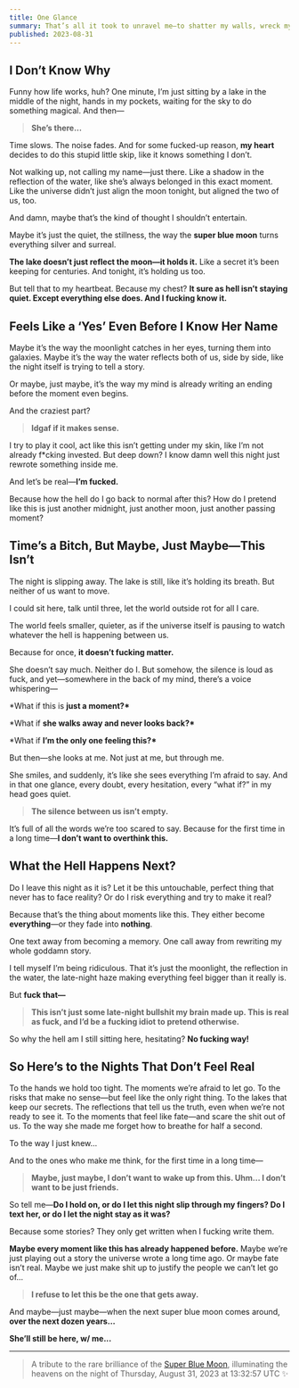 ```yaml
---
title: One Glance
summary: That’s all it took to unravel me—to shatter my walls, wreck my logic, and leave me standing in the wreckage of everything I thought I knew… until nothing remained.
published: 2023-08-31
---
```


## I Don’t Know Why

Funny how life works, huh? One minute, I’m just sitting by a lake in the middle of the night, hands in my pockets, waiting for the sky to do something magical. And then—

> **She’s there...**

Time slows. The noise fades. And for some fucked-up reason, **my heart** decides to do this stupid little skip, like it knows something I don’t.

Not walking up, not calling my name—just there. Like a shadow in the reflection of the water, like she’s always belonged in this exact moment. Like the universe didn’t just align the moon tonight, but aligned the two of us, too.

And damn, maybe that’s the kind of thought I shouldn’t entertain.

Maybe it’s just the quiet, the stillness, the way the **super blue moon** turns everything silver and surreal.

**The lake doesn’t just reflect the moon—it holds it.** Like a secret it’s been keeping for centuries. And tonight, it’s holding us too.

But tell that to my heartbeat. Because my chest? **It sure as hell isn’t staying quiet. Except everything else does. And I fucking know it.**

## Feels Like a ‘Yes’ Even Before I Know Her Name

Maybe it’s the way the moonlight catches in her eyes, turning them into galaxies. Maybe it’s the way the water reflects both of us, side by side, like the night itself is trying to tell a story.

Or maybe, just maybe, it’s the way my mind is already writing an ending before the moment even begins.

And the craziest part?

> **Idgaf if it makes sense.**

I try to play it cool, act like this isn’t getting under my skin, like I’m not already f\*cking invested. But deep down? I know damn well this night just rewrote something inside me.

And let’s be real—**I’m fucked.**

Because how the hell do I go back to normal after this? How do I pretend like this is just another midnight, just another moon, just another passing moment?

## Time’s a Bitch, But Maybe, Just Maybe—This Isn’t

The night is slipping away. The lake is still, like it’s holding its breath. But neither of us want to move.

I could sit here, talk until three, let the world outside rot for all I care.

The world feels smaller, quieter, as if the universe itself is pausing to watch whatever the hell is happening between us.

Because for once, **it doesn’t fucking matter.**

She doesn’t say much. Neither do I. But somehow, the silence is loud as fuck, and yet—somewhere in the back of my mind, there’s a voice whispering—

\*What if this is **just a moment?\***

\*What if **she walks away and never looks back?\***

\*What if **I’m the only one feeling this?\***

But then—she looks at me. Not just at me, but through me.

She smiles, and suddenly, it’s like she sees everything I’m afraid to say. And in that one glance, every doubt, every hesitation, every “what if?” in my head goes quiet.

> **The silence between us isn’t empty.**

It’s full of all the words we’re too scared to say. Because for the first time in a long time—**I don’t want to overthink this.**

## What the Hell Happens Next?

Do I leave this night as it is? Let it be this untouchable, perfect thing that never has to face reality? Or do I risk everything and try to make it real?

Because that’s the thing about moments like this. They either become **everything**—or they fade into **nothing**.

One text away from becoming a memory. One call away from rewriting my whole goddamn story.

I tell myself I’m being ridiculous. That it’s just the moonlight, the reflection in the water, the late-night haze making everything feel bigger than it really is.

But **fuck that—**

> **This isn’t just some late-night bullshit my brain made up. This is real as fuck, and I’d be a fucking idiot to pretend otherwise.**

So why the hell am I still sitting here, hesitating? **No fucking way!**

## So Here’s to the Nights That Don’t Feel Real

To the hands we hold too tight. The moments we’re afraid to let go. To the risks that make no sense—but feel like the only right thing. To the lakes that keep our secrets. The reflections that tell us the truth, even when we’re not ready to see it. To the moments that feel like fate—and scare the shit out of us. To the way she made me forget how to breathe for half a second.

To the way I just knew...

And to the ones who make me think, for the first time in a long time—

> **Maybe, just maybe, I don’t want to wake up from this. Uhm… I don’t want to be just friends.**

So tell me—**Do I hold on, or do I let this night slip through my fingers? Do I text her, or do I let the night stay as it was?**

Because some stories? They only get written when I fucking write them.

**Maybe every moment like this has already happened before.** Maybe we’re just playing out a story the universe wrote a long time ago. Or maybe fate isn’t real. Maybe we just make shit up to justify the people we can’t let go of...

> **I refuse to let this be the one that gets away.**

And maybe—just maybe—when the next super blue moon comes around, **over the next dozen years…**

**She’ll still be here, w/ me...**

---

> A tribute to the rare brilliance of the [Super Blue Moon](https://moon.nasa.gov/news/197/super-blue-moons-your-questions-answered/), illuminating the heavens on the night of Thursday, August 31, 2023 at 13:32:57 UTC ✨

